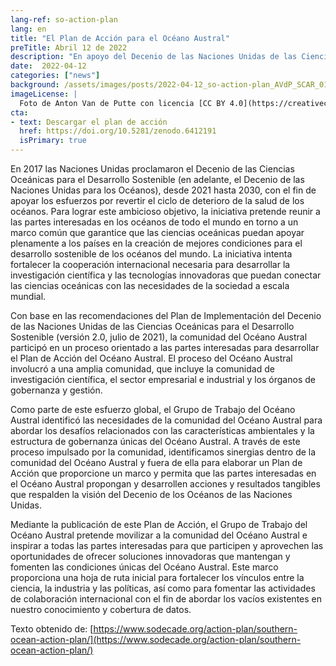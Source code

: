```yaml
---
lang-ref: so-action-plan
lang: en
title: "El Plan de Acción para el Océano Austral"
preTitle: Abril 12 de 2022
description: "En apoyo del Decenio de las Naciones Unidas de las Ciencias Oceánicas para el Desarrollo Sostenible"
date:  2022-04-12
categories: ["news"]
background: /assets/images/posts/2022-04-12_so-action-plan_AVdP_SCAR_0121.jpg
imageLicense: |
  Foto de Anton Van de Putte con licencia [CC BY 4.0](https://creativecommons.org/licenses/by/4.0/)
cta:
- text: Descargar el plan de acción
  href: https://doi.org/10.5281/zenodo.6412191
  isPrimary: true
---
```


En 2017 las Naciones Unidas proclamaron el Decenio de las Ciencias Oceánicas para el Desarrollo Sostenible (en adelante, el Decenio de las Naciones Unidas para los Océanos), desde 2021 hasta 2030, con el fin de apoyar los esfuerzos por revertir el ciclo de deterioro de la salud de los océanos. Para lograr este ambicioso objetivo, la iniciativa pretende reunir a las partes interesadas en los océanos de todo el mundo en torno a un marco común que garantice que las ciencias oceánicas puedan apoyar plenamente a los países en la creación de mejores condiciones para el desarrollo sostenible de los océanos del mundo. La iniciativa intenta fortalecer la cooperación internacional necesaria para desarrollar la investigación científica y las tecnologías innovadoras que puedan conectar las ciencias oceánicas con las necesidades de la sociedad a escala mundial.

Con base en las recomendaciones del Plan de Implementación del Decenio de las Naciones Unidas de las Ciencias Oceánicas para el Desarrollo Sostenible (versión 2.0, julio de 2021), la comunidad del Océano Austral participó en un proceso orientado a las partes interesadas para desarrollar el Plan de Acción del Océano Austral. El proceso del Océano Austral involucró a una amplia comunidad, que incluye la comunidad de investigación científica, el sector empresarial e industrial y los órganos de gobernanza y gestión.

Como parte de este esfuerzo global, el Grupo de Trabajo del Océano Austral identificó las necesidades de la comunidad del Océano Austral para abordar los desafíos relacionados con las características ambientales y la estructura de gobernanza únicas del Océano Austral. A través de este proceso impulsado por la comunidad, identificamos sinergias dentro de la comunidad del Océano Austral y fuera de ella para elaborar un Plan de Acción que proporcione un marco y permita que las partes interesadas en el Océano Austral propongan y desarrollen acciones y resultados tangibles que respalden la visión del Decenio de los Océanos de las Naciones Unidas.

Mediante la publicación de este Plan de Acción, el Grupo de Trabajo del Océano Austral pretende movilizar a la comunidad del Océano Austral e inspirar a todas las partes interesadas para que participen y aprovechen las oportunidades de ofrecer soluciones innovadoras que mantengan y fomenten las condiciones únicas del Océano Austral. Este marco proporciona una hoja de ruta inicial para fortalecer los vínculos entre la ciencia, la industria y las políticas, así como para fomentar las actividades de colaboración internacional con el fin de abordar los vacíos existentes en nuestro conocimiento y cobertura de datos.

Texto obtenido de: [https://www.sodecade.org/action-plan/southern-ocean-action-plan/](https://www.sodecade.org/action-plan/southern-ocean-action-plan/)
